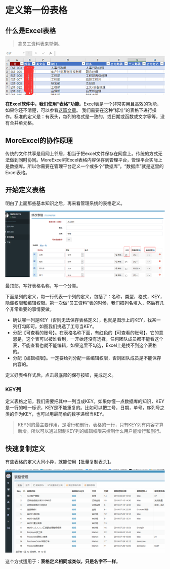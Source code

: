 # 定义第一份表格

## 什么是Excel表格

> 拿员工资料表来举例。

![image](images/image010.png)
 
**在Excel软件中，我们使用“表格”功能**。Excel表是一个非常实用且高效的功能，如果你还不清楚，可以参看[这篇文章](https://support.office.com/zh-cn/article/excel-%e8%a1%a8%e6%a6%82%e8%bf%b0-7ab0bb7d-3a9e-4b56-a3c9-6c94334e492c?ui=zh-CN&rs=zh-CN&ad=CN)。
我们需要在这种“标准”的表格下进行操作。标准的定义是：有表头，每列的格式是一致的，或日期或函数或文字等等，没有合并单元格。

## MoreExcel的协作原理

传统的文件共享是用网上邻居，相当于把excel文件保存在网盘上。传统的方式无法做到同时协同。MoreExcel将Excel表格内容保存到管理平台，管理平台实际上是数据库。所以你需要在管理平台定义一个或多个“数据库”。“数据库”就是这里的Excel表格。

## 开始定义表格

明白了上面那些基本知识之后，再来看管理系统的表格定义。

![image](images/image011.png)
 
最顶部，写好表格名称，写一个分类。

下面是列的定义，每一行代表一个列的定义，包括了：名称，类型，格式，KEY，隐藏权限和编辑权限。第一次做“员工资料”表的时候，我们把列名填入，然后有几个非常重要的事情要做。

- 确认哪一列是KEY（否则无法保存表格定义），也就是图示上的KEY，找某一列打勾即可。如图我们挑选了工号当KEY。
- 分配【可查看的账号】。在表格名称下面，有红色的【可查看的账号】。它的意思是，这个表可以被谁看到，一开始还没有选择，任何团队成员都不能看这个表，不能查看也就不能编辑，如果这里不勾选，Excel上是找不到这个表格的。
- 分配【编辑权限】。一定要给列分配一些编辑权限，否则团队成员是不能保存内容的。

定义好表格样式后，点击最底部的保存按钮，完成定义。

### KEY列

定义表格之前，我们需要把其中一列当成KEY。如果你懂一点数据库的知识，KEY是一行的唯一标识，KEY是不能重复的。比如可以把工号，日期，单号，序列号之类的作为KEY，也可以用最简单的数字递增当KEY。

> KEY列的最主要作用，是增行和删行，表格的一行，只有KEY列有内容才算新增。所以可以通过限制KEY列的编辑权限来控制什么用户能增行和删行。

## 快速复制定义

有些表格的定义大同小异，就能使用【批量复制表头】。

![gif](images/img2019080902u.gif)

这个方式适用于：**表格定义相同或类似，只是名字不一样**。

